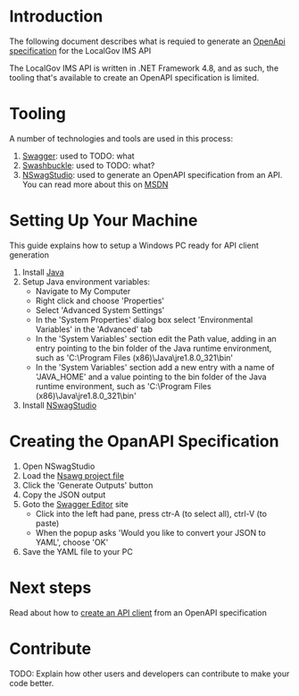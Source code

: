 # Introduction 
The following document describes what is requied to generate an [OpenApi specification](https://swagger.io/specification/) for the LocalGov IMS API

The LocalGov IMS API is written in .NET Framework 4.8, and as such, the tooling that's available to create an OpenAPI specification is limited.

# Tooling
A number of technologies and tools are used in this process:
1. [Swagger](https://swagger.io/): used to TODO: what
2. [Swashbuckle](https://github.com/domaindrivendev/Swashbuckle.WebApi): used to TODO: what?
3. [NSwagStudio](https://github.com/RicoSuter/NSwag/wiki/NSwagStudio): used to generate an OpenAPI specification from an API. You can read more about this on [MSDN](https://docs.microsoft.com/en-us/aspnet/core/tutorials/getting-started-with-nswag?view=aspnetcore-5.0&tabs=visual-studio)

# Setting Up Your Machine
This guide explains how to setup a Windows PC ready for API client generation

1. Install [Java](https://www.java.com/en/)
2. Setup Java environment variables:
    * Navigate to My Computer
    * Right click and choose 'Properties'
    * Select 'Advanced System Settings'
    * In the 'System Properties' dialog box select 'Environmental Variables' in the 'Advanced' tab
    * In the 'System Variables' section edit the Path value, adding in an entry pointing to the bin folder of the Java runtime environment, such as 'C:\Program Files (x86)\Java\jre1.8.0_321\bin'
    * In the 'System Variables' section add a new entry with a name of 'JAVA_HOME' and a value pointing to the bin folder of the Java runtime environment, such as 'C:\Program Files (x86)\Java\jre1.8.0_321\bin'
3. Install [NSwagStudio](https://github.com/RicoSuter/NSwag/wiki/NSwagStudio)

# Creating the OpanAPI Specification

1. Open NSwagStudio
2. Load the [Nsawg project file](src\Api\LocalGovImsApi.nsawg)
3. Click the 'Generate Outputs' button
4. Copy the JSON output
5. Goto the [Swagger Editor](https://editor.swagger.io/) site
	* Click into the left had pane, press ctr-A (to select all), ctrl-V (to paste)
    * When the popup asks 'Would you like to convert your JSON to YAML', choose 'OK' 
6. Save the YAML file to your PC

# Next steps

Read about how to [create an API client](creating-an-api-client-from-an-openapi-specification) from an OpenAPI specification

# Contribute
TODO: Explain how other users and developers can contribute to make your code better. 

